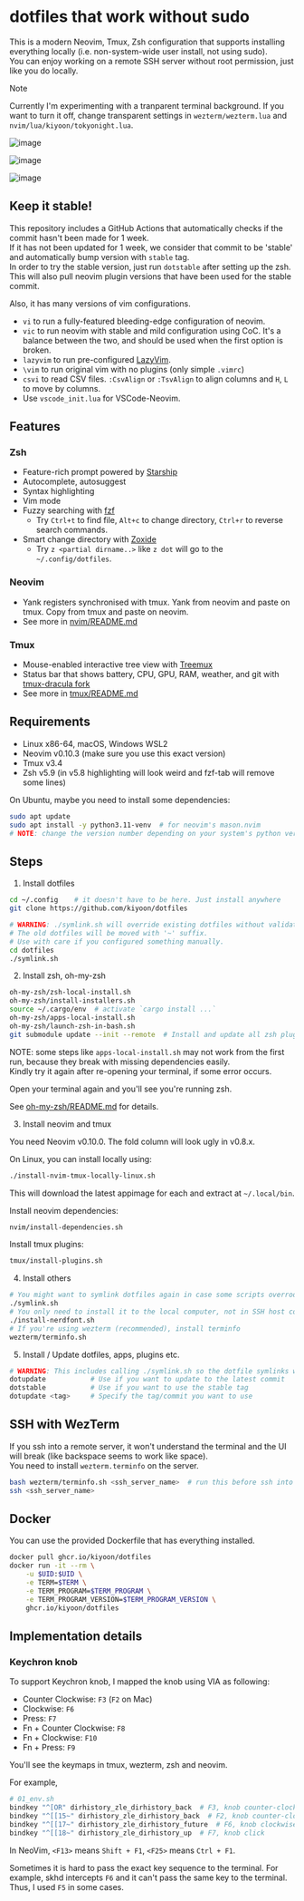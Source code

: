 # dotfiles that work without sudo

This is a modern Neovim, Tmux, Zsh configuration that supports installing everything locally (i.e. non-system-wide user install, not using sudo).  
You can enjoy working on a remote SSH server without root permission, just like you do locally.

> [!NOTE]
> Currently I'm experimenting with a tranparent terminal background.
> If you want to turn it off, change transparent settings in `wezterm/wezterm.lua` and `nvim/lua/kiyoon/tokyonight.lua`.

![image](https://user-images.githubusercontent.com/12980409/218476082-8c400daf-7d9d-4d15-bf7a-f6b41d9191d9.png)

![image](https://user-images.githubusercontent.com/12980409/218475937-c9a51b2d-b4d6-499f-8787-012770410209.png)

![image](https://user-images.githubusercontent.com/12980409/218476252-9de93e0c-ddfe-486b-979a-5ded6a9425a9.png)

## Keep it stable!

This repository includes a GitHub Actions that automatically checks if the commit hasn't been made for 1 week.  
If it has not been updated for 1 week, we consider that commit to be 'stable' and automatically bump version with `stable` tag.  
In order to try the stable version, just run `dotstable` after setting up the zsh. This will also pull neovim plugin versions that have been used for the stable commit.

Also, it has many versions of vim configurations.

- `vi` to run a fully-featured bleeding-edge configuration of neovim.
- `vic` to run neovim with stable and mild configuration using CoC. It's a balance between the two, and should be used when the first option is broken.
- `lazyvim` to run pre-configured [LazyVim](https://github.com/LazyVim/LazyVim).
- `\vim` to run original vim with no plugins (only simple `.vimrc`)
- `csvi` to read CSV files. `:CsvAlign` or `:TsvAlign` to align columns and `H`, `L` to move by columns.
- Use `vscode_init.lua` for VSCode-Neovim.

## Features

### Zsh

- Feature-rich prompt powered by [Starship](https://starship.rs)
- Autocomplete, autosuggest
- Syntax highlighting
- Vim mode
- Fuzzy searching with [fzf](https://github.com/junegunn/fzf)
  - Try `Ctrl+t` to find file, `Alt+c` to change directory, `Ctrl+r` to reverse search commands.
- Smart change directory with [Zoxide](https://github.com/ajeetdsouza/zoxide)
  - Try `z <partial dirname..>` like `z dot` will go to the `~/.config/dotfiles`.

### Neovim

- Yank registers synchronised with tmux. Yank from neovim and paste on tmux. Copy from tmux and paste on neovim.
- See more in [nvim/README.md](nvim/README.md)

### Tmux

- Mouse-enabled interactive tree view with [Treemux](https://github.com/kiyoon/treemux)
- Status bar that shows battery, CPU, GPU, RAM, weather, and git with [tmux-dracula fork](https://github.com/kiyoon/tmux-dracula)
- See more in [tmux/README.md](tmux/README.md)

## Requirements

- Linux x86-64, macOS, Windows WSL2
- Neovim v0.10.3 (make sure you use this exact version)
- Tmux v3.4
- Zsh v5.9 (in v5.8 highlighting will look weird and fzf-tab will remove some lines)

On Ubuntu, maybe you need to install some dependencies:

```bash
sudo apt update
sudo apt install -y python3.11-venv  # for neovim's mason.nvim
# NOTE: change the version number depending on your system's python version.
```

## Steps

1. Install dotfiles

```bash
cd ~/.config	# it doesn't have to be here. Just install anywhere
git clone https://github.com/kiyoon/dotfiles

# WARNING: ./symlink.sh will override existing dotfiles without validation (but will create a backup).
# The old dotfiles will be moved with '~' suffix.
# Use with care if you configured something manually.
cd dotfiles
./symlink.sh
```

2. Install zsh, oh-my-zsh

```bash
oh-my-zsh/zsh-local-install.sh
oh-my-zsh/install-installers.sh
source ~/.cargo/env  # activate `cargo install ...`
oh-my-zsh/apps-local-install.sh
oh-my-zsh/launch-zsh-in-bash.sh
git submodule update --init --remote  # Install and update all zsh plugins
```

NOTE: some steps like `apps-local-install.sh` may not work from the first run, because they break with missing dependencies easily.  
Kindly try it again after re-opening your terminal, if some error occurs.

Open your terminal again and you'll see you're running zsh.

See [oh-my-zsh/README.md](oh-my-zsh/README.md) for details.

3. Install neovim and tmux

You need Neovim v0.10.0. The fold column will look ugly in v0.8.x.

On Linux, you can install locally using:

```bash
./install-nvim-tmux-locally-linux.sh
```

This will download the latest appimage for each and extract at `~/.local/bin`.

Install neovim dependencies:

```bash
nvim/install-dependencies.sh
```

Install tmux plugins:

```bash
tmux/install-plugins.sh
```

4. Install others

```bash
# You might want to symlink dotfiles again in case some scripts overrode them
./symlink.sh
# You only need to install it to the local computer, not in SSH host computer.
./install-nerdfont.sh
# If you're using wezterm (recommended), install terminfo
wezterm/terminfo.sh
```

5. Install / Update dotfiles, apps, plugins etc.

```zsh
# WARNING: This includes calling ./symlink.sh so the dotfile symlinks will be updated.
dotupdate			# Use if you want to update to the latest commit
dotstable			# Use if you want to use the stable tag
dotupdate <tag>		# Specify the tag/commit you want to use
```

## SSH with WezTerm
If you ssh into a remote server, it won't understand the terminal and the UI will break (like backspace seems to work like space).  
You need to install `wezterm.terminfo` on the server.

```bash
bash wezterm/terminfo.sh <ssh_server_name>  # run this before ssh into a new server. Only need it once.
ssh <ssh_server_name>
```

## Docker

You can use the provided Dockerfile that has everything installed.

```bash
docker pull ghcr.io/kiyoon/dotfiles
docker run -it --rm \
    -u $UID:$UID \
    -e TERM=$TERM \
    -e TERM_PROGRAM=$TERM_PROGRAM \
    -e TERM_PROGRAM_VERSION=$TERM_PROGRAM_VERSION \
    ghcr.io/kiyoon/dotfiles
```

## Implementation details

### Keychron knob

To support Keychron knob, I mapped the knob using VIA as following:

- Counter Clockwise: `F3` (`F2` on Mac)
- Clockwise: `F6`
- Press: `F7`
- Fn + Counter Clockwise: `F8`
- Fn + Clockwise: `F10`
- Fn + Press: `F9`

You'll see the keymaps in tmux, wezterm, zsh and neovim.

For example,

```sh
# 01_env.sh
bindkey "^[OR" dirhistory_zle_dirhistory_back  # F3, knob counter-clockwise
bindkey "^[[15~" dirhistory_zle_dirhistory_back  # F2, knob counter-clockwise (mac)
bindkey "^[[17~" dirhistory_zle_dirhistory_future  # F6, knob clockwise
bindkey "^[[18~" dirhistory_zle_dirhistory_up  # F7, knob click 
```

In NeoVim, `<F13>` means `Shift + F1`, `<F25>` means `Ctrl + F1`.

Sometimes it is hard to pass the exact key sequence to the terminal. For example, skhd intercepts `F6` and it can't
pass the same key to the terminal. Thus, I used `F5` in some cases.
